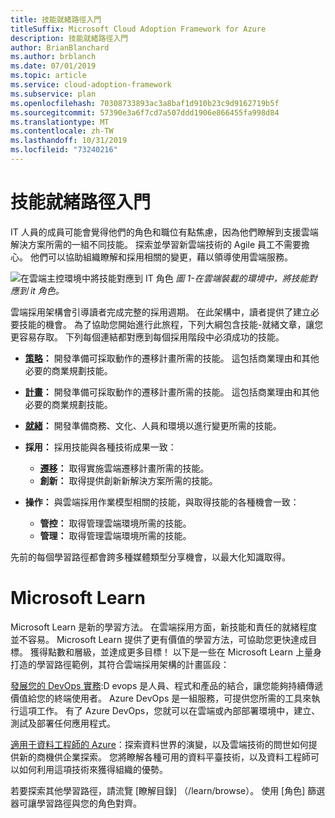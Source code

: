 ```yaml
---
title: 技能就緒路徑入門
titleSuffix: Microsoft Cloud Adoption Framework for Azure
description: 技能就緒路徑入門
author: BrianBlanchard
ms.author: brblanch
ms.date: 07/01/2019
ms.topic: article
ms.service: cloud-adoption-framework
ms.subservice: plan
ms.openlocfilehash: 70308733893ac3a8baf1d910b23c9d9162719b5f
ms.sourcegitcommit: 57390e3a6f7cd7a507ddd1906e866455fa998d84
ms.translationtype: MT
ms.contentlocale: zh-TW
ms.lasthandoff: 10/31/2019
ms.locfileid: "73240216"
---
```

# <a name="getting-started-on-a-skills-readiness-path"></a>技能就緒路徑入門

IT 人員的成員可能會覺得他們的角色和職位有點焦慮，因為他們瞭解到支援雲端解決方案所需的一組不同技能。 探索並學習新雲端技術的 Agile 員工不需要擔心。 他們可以協助組織瞭解和採用相關的變更，藉以領導使用雲端服務。

![在雲端主控環境中將技能對應到 IT 角色](../_images/skills-guidance.png)
*圖 1-在雲端裝載的環境中，將技能對應到 it 角色。*

雲端採用架構會引導讀者完成完整的採用週期。 在此架構中，讀者提供了建立必要技能的機會。 為了協助您開始進行此旅程，下列大綱包含技能-就緒文章，讓您更容易存取。 下列每個連結都對應到每個採用階段中必須成功的技能。

- **[策略](../strategy/suggested-skills.md)：** 開發準備可採取動作的遷移計畫所需的技能。 這包括商業理由和其他必要的商業規劃技能。
- **[計畫](./suggested-skills.md)：** 開發準備可採取動作的遷移計畫所需的技能。 這包括商業理由和其他必要的商業規劃技能。
- **[就緒](../ready/suggested-skills.md)：** 開發準備商務、文化、人員和環境以進行變更所需的技能。

- **採用：** 採用技能與各種技術成果一致：
  - **[遷移](../migrate/expanded-scope/suggested-skills.md)：** 取得實施雲端遷移計畫所需的技能。
  - **創新：** 取得提供創新新解決方案所需的技能。

- **操作：** 與雲端採用作業模型相關的技能，與取得技能的各種機會一致：
  - **管控：** 取得管理雲端環境所需的技能。
  - **管理：** 取得管理雲端環境所需的技能。

先前的每個學習路徑都會跨多種媒體類型分享機會，以最大化知識取得。

# <a name="microsoft-learn"></a>Microsoft Learn

Microsoft Learn 是新的學習方法。 在雲端採用方面，新技能和責任的就緒程度並不容易。 Microsoft Learn 提供了更有價值的學習方法，可協助您更快達成目標。 獲得點數和層級，並達成更多目標！
以下是一些在 Microsoft Learn 上量身打造的學習路徑範例，其符合雲端採用架構的計畫區段：

[發展您的 DevOps 實務](learn/paths/evolve-your-devops-practices/):D evops 是人員、程式和產品的結合，讓您能夠持續傳遞價值給您的終端使用者。 Azure DevOps 是一組服務，可提供您所需的工具來執行這項工作。 有了 Azure DevOps，您就可以在雲端或內部部署環境中，建立、測試及部署任何應用程式。

[適用于資料工程師的 Azure](learn/paths/azure-for-the-data-engineer/)：探索資料世界的演變，以及雲端技術的問世如何提供新的商機供企業探索。 您將瞭解各種可用的資料平臺技術，以及資料工程師可以如何利用這項技術來獲得組織的優勢。     

若要探索其他學習路徑，請流覽 [瞭解目錄] （/learn/browse）。 使用 [角色] 篩選器可讓學習路徑與您的角色對齊。





